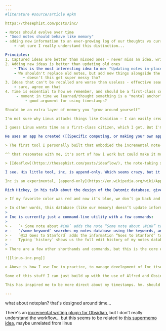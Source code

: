 ```yaml
---
---
#literature #source/article #pkm 

https://thesephist.com/posts/inc/

- Notes should evolve over time
- "Good notes should behave like memory"
- adding new information to an ever-growing log of our thoughts vs current version of reality
	- not sure I really understand this distinction...

Principles:
1. Captured ideas are better than missed ones - never miss an idea, write everything down
2. Adding new ideas is better than updating old ones
	- This is the most interesting idea to me: "Updating notes in-place is inherently lossy, and I think it’s unnecessary" Linus argues when we go back and erase what's incorrect we lose the context of the original, which is unhelpful.
	- We shouldn't replace old notes, but add new things alongside the old ones
		- doesn't this get super messy tho?
3. Ideas that can't be recalled are worse than useless - effective search and recall form the soul of great notes.
	- sure, agree on that
4. Time is essential to how we remember, and should be a first-class concept in a good note-taking system
	 - moment in time we learned/thought something is a "mental anchor" we use to remember nearly everything, should not be thrown away
		 - good argument for using timestamps?

Should be an extra layer of memory you "grow around yourself"

I'm not sure why Linus attacks things like Obsidian — I can easily create timestamped fleeting notes, and connect them with other ideas. I leave those in place in an Archive and then link them out to newer notes, which are also timestamped.

I guess Linus wants time as a first-class citizen, which I get. But I'm fine creating a system around using time implicitly as first-class with simple markdown files. But maybe this is a blindspot for me, where I'm unclear how a piece of software could really help me

He uses an app he created ([[Specific computing, or making your own apps 20211220133014]]) to take notes on people that sounds pretty cool, I'd like to adopt some of the same features, either in Obsidian or in an app like CardHop (or build my own?):

> The first tool I personally built that embodied the incremental note-taking principles is probably [Mira](https://thesephist.com/posts/mira/), which I still use a year later as my primarily “people notes” app. I built it to replace my ever-growing mess of a note about everyone I knew and wanted to keep in touch with. Mira is fast – it often loads fully in the time it takes for Notion to start showing its loading spinner. After a conversation with someone, I always go back to Mira and add a few things I remember from the conversation, marked by the day’s date. When I open the app, Mira will show me people I’ve spoken to most recently, based on the conversations I’ve recorded. This means Mira is aware of time. In Mira, I rarely ever delete something from my past notes. Rather than removing “works at GFC” and replacing it with “works at Ideaflow”, I simply add a new entry: “Spoke at a tech dinner in New York, now working at Ideaflow”. In this way, Mira is a collection of notes grown incrementally over time. It describes a world changing through time, rather than a snapshot of it today. Lastly, Mira has some structured and free-form search. It’s lacking, but hopefully improving soon.

^^ that resonates with me, it's sort of how i work but could make it more explicit. i pay for Cardhop but don't know how to use it, but again part of me is attracted to just having everything in one place in Obsidian. But perhaps that's a mistake. For me, mobile [[Obsidian]] is very slow, probably because of my absolutely massive vault. It really kills me ([[When it comes to software, speed is king. 20200923144554]])

> [Ideaflow](https://thesephist.com/posts/ideaflow/), the note-taking software I help build at work, also embodies many of these principles. In fact, Ideaflow is my current “main” notes app. Ideaflow’s main interface is a timeline of notes, what we’ve internally called your “thought stream”. Imagine a long Twitter-style timeline, where each tweet is a note of some arbitrary length, potentially linking to many other notes. Many of these notes are short and simple, like random ideas or interesting links I read on the subway. There are even little facts I probably wouldn’t have put in my notes in most other apps, like transcripts of important emails and a list of publicly accessible bathrooms around the city. These are the 90%, underneath-the-surface thoughts that don’t really belong anywhere specific. Of course, there are also detailed, long-form notes like plans for conference talks, a folder of potential blog topics, records of conversations, and project ideas. Between my 980 notes today, there are around 1250 connections linking people to conversations, companies to investors, and ideas to their progenitors and other ideas inspired by them. So in a sense, incrementally, over time, Ideaflow helps me built up a sophisticated knowledge graph too. But in Ideaflow, time is a first-class citizen. Rather than a haphazard web of connections and words, notes go neatly into a timeline, grouped by days and weeks. This organization works together with my natural memory to help me remember things in units of time that I already use to understand my life. When I learn something new, I simply push another note onto the top of my timeline of notes, perhaps something connected to an older idea. Over time, this web grows denser and more populous like a forest of ideas growing around my life. I’m biased, of course, but I’ve found what I’ve been using so far to feel like a _true_ extended memory, more than simply another database of facts.

I see. His little tool, inc, is append-only. Which seems crazy, but it has some cool features, like being able to see the history of your notes. just going to copy and paste it all in here:

Inc is an experimental, [append-only](https://en.wikipedia.org/wiki/Append-only) notes app. This means you grow your notebook by adding information to existing notes, or adding new notes; never modifying older ones. This approach to taking notes feels strange at first. Why would we want a notebook where we can never update our notes? What if something about the world changes?

Rich Hickey, in his talk about the design of the Datomic database, gives us the answer:

> If my favorite color was red and now it’s blue, we don’t go back and change the fact that my favorite color was red to be blue – that’s wrong. Instead, we add a new, updated fact that my favorite color is now blue, but the old fact remains historically true.

> In other words, this database (like our memory) doesn’t update information by forgetting what was once true, and overwriting it with the new fact; instead, it simply remembers that the fact changed at some point in **time**. Using this approach, we can have a notes app where we only add new information, and never delete old ones. (With this approach, it’s also obviously extra-important for our tools to understand time.)
> 
> Inc is currently just a command-line utility with a few commands:
> 
> -   `+ Some note about #ink` adds the note “Some note about \#ink” to my notes. `#ink` is a tag I might use to search through my notes more effectively, but it has no special meaning beyond showing up in a different color in the app.
> -   `/some keyword` searches my notes database using the keywords, and gives me a numbered list of the matching notes. Because the results are numbered here, I can then take another action:
> -   `@12 Goes to Stanford` adds the information “Goes to Stanford” to note number 12 returned from my previous search.
> -   Typing `history` shows us the full edit history of my notes database. In Inc, the way my notes _came to be today_ is just as important as the information it currently holds. Using the history, I can rewind my notes back to any specific day, or just remember what I learned at any point in the past.
> 
> There are a few other shorthands and commands, but this is the core of Inc. Thought of something? Write it down in seconds. Trying to remember something? Search for it immediately. Want to review and understand your notes? Sift through time with a full history of your notes. Inc is focused on quickly capturing what’s on your mind, growing a knowledge base incrementally around your life, and helping you understand your notes with a first-class concept of time.

![[linus-inc.png]]

> Above is how I use Inc in practice, to manage development of Inc itself, captured in the form of an `inc history` output. The most visible parts are all the notes I add, but in between them are the quick searches I do to remember and keep track of my ideas, and the occasional history lookup to help myself remember what I was doing, and place myself in the right mental context where I left off.

Some of this stuff I can just build up with the use of Alfred and Obsidian plugins like quickadd, like quickly appending to notes with timestamps. But the history thing is cool. Obsidian has that for the graph view, but it's more of a pretty thing than anything else, not particularly useful...

This has inspired me to be more direct about my timestamps. hm. should they be in note titles? I started adopting postfixing the timestamp like [[Ton Zijlstra (Zylstra)]] does for "evergreen" notes. But maybe I should do that for all notes? not sure. And how to mark when specific sections have been added... yeah, I see how that gets tricky. Like this section of the note I want to be marked as being edited now. But if I append later, can that new part be marked with a new timestamp? I think it can, and I'm pretty sure Zylstra does it, but it's not quite as seamless, is it...

---
```


what about noteplan? that's designed around time...

There's an [incremental writing plugin for Obsidian](https://github.com/bjsi/incremental-writing), but I don't really understand the workflow...
but this seems to be related to [this supermemo idea](https://supermemo.guru/wiki/Incremental_writing), maybe unrelated from linus